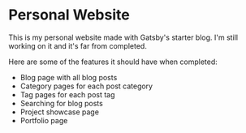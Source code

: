 # Personal Website

This is my personal website made with Gatsby's starter blog. I'm still working on it and it's far from completed.

Here are some of the features it should have when completed:

* Blog page with all blog posts
* Category pages for each post category
* Tag pages for each post tag
* Searching for blog posts
* Project showcase page
* Portfolio page
